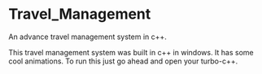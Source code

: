 # Travel_Management
An advance travel management system in c++.

This travel management system was built in c++ in windows. It has some cool animations.
To run this just go ahead and open your turbo-c++.
